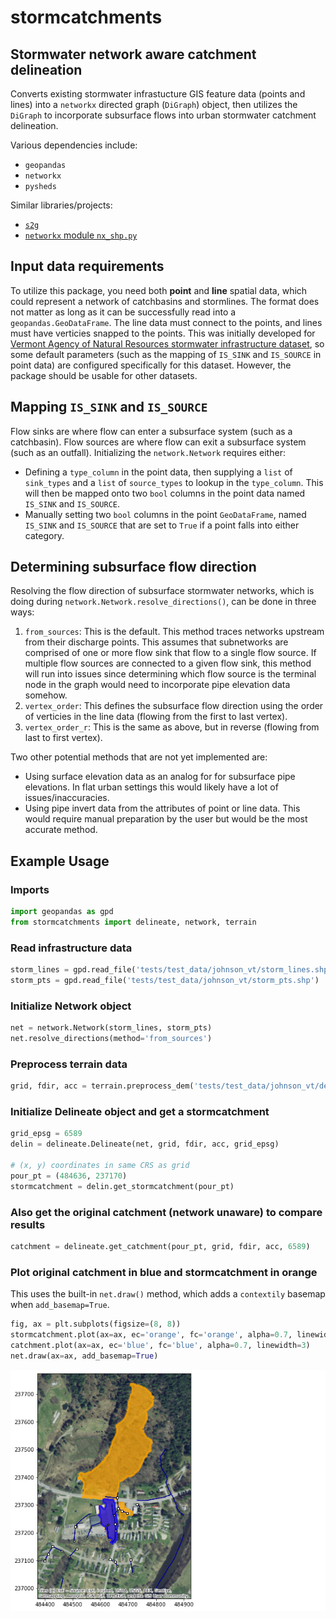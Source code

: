 # stormcatchments
## Stormwater network aware catchment delineation

Converts existing stormwater infrastucture GIS feature data (points and lines) into a
```networkx``` directed graph (```DiGraph```) object, then utilizes the ```DiGraph``` to
incorporate subsurface flows into urban stormwater catchment delineation.

Various dependencies include:
- ```geopandas```
- ```networkx```
- ```pysheds```

Similar libraries/projects:
- [```s2g```](https://github.com/caesar0301/s2g)
- [```networkx``` module ```nx_shp.py```](https://github.com/networkx/networkx/blob/6e20b952a957af820990f68d9237609198088816/networkx/readwrite/nx_shp.py)


## Input data requirements

To utilize this package, you need both **point** and **line** spatial data, which could represent a network of catchbasins and stormlines. The format does not matter as long as it can be successfully read into a ```geopandas.GeoDataFrame```. The line data must connect to the points, and lines must have verticies snapped to the points.
This was initially developed for [Vermont Agency of Natural Resources stormwater infrastructure dataset](https://gis-vtanr.hub.arcgis.com/maps/VTANR::stormwater-infrastructure/explore?location=43.609172%2C-72.968811%2C14.15), so some default parameters (such as the mapping of ```IS_SINK``` and ```IS_SOURCE``` in point data) are configured specifically for this dataset. However, the package should be usable for other datasets.


## Mapping ```IS_SINK``` and ```IS_SOURCE```

Flow sinks are where flow can enter a subsurface system (such as a catchbasin). Flow sources are where flow can exit a subsurface system (such as an outfall). Initializing the ```network.Network``` requires either:
- Defining a ```type_column``` in the point data, then supplying a ```list``` of ```sink_types``` and a ```list``` of ```source_types``` to lookup in the ```type_column```. This will then be mapped onto two ```bool``` columns in the point data named ```IS_SINK``` and ```IS_SOURCE```.
- Manually setting two ```bool``` columns in the point ```GeoDataFrame```, named ```IS_SINK``` and ```IS_SOURCE``` that are set to ```True``` if a point falls into either category.


## Determining subsurface flow direction

Resolving the flow direction of subsurface stormwater networks, which is doing during ```network.Network.resolve_directions()```, can be done in three ways:
1) ```from_sources```: This is the default. This method traces networks upstream from their discharge points. This assumes that subnetworks are comprised of one or more flow sink that flow to a single flow source. If multiple flow sources are connected to a given flow sink, this method will run into issues since determining which flow source is the terminal node in the graph would need to incorporate pipe elevation data somehow.
2) ```vertex_order```: This defines the subsurface flow direction using the order of verticies in the line data (flowing from the first to last vertex).
3) ```vertex_order_r```: This is the same as above, but in reverse (flowing from last to first vertex).

Two other potential methods that are not yet implemented are:
- Using surface elevation data as an analog for for subsurface pipe elevations. In flat urban settings this would likely have a lot of issues/inaccuracies.
- Using pipe invert data from the attributes of point or line data. This would require manual preparation by the user but would be the most accurate method.


## Example Usage

### Imports
```python
import geopandas as gpd
from stormcatchments import delineate, network, terrain
```
### Read infrastructure data
```python
storm_lines = gpd.read_file('tests/test_data/johnson_vt/storm_lines.shp')
storm_pts = gpd.read_file('tests/test_data/johnson_vt/storm_pts.shp')
```
### Initialize Network object
```python
net = network.Network(storm_lines, storm_pts)
net.resolve_directions(method='from_sources')
```
### Preprocess terrain data
```python
grid, fdir, acc = terrain.preprocess_dem('tests/test_data/johnson_vt/dem.tif')
```
### Initialize Delineate object and get a stormcatchment
```python
grid_epsg = 6589
delin = delineate.Delineate(net, grid, fdir, acc, grid_epsg)

# (x, y) coordinates in same CRS as grid
pour_pt = (484636, 237170)
stormcatchment = delin.get_stormcatchment(pour_pt)
```
### Also get the original catchment (network unaware) to compare results
```python
catchment = delineate.get_catchment(pour_pt, grid, fdir, acc, 6589)
```
### Plot original catchment in blue and stormcatchment in orange
This uses the built-in ```net.draw()``` method, which adds a ```contextily``` basemap when ```add_basemap=True```.
```python
fig, ax = plt.subplots(figsize=(8, 8))
stormcatchment.plot(ax=ax, ec='orange', fc='orange', alpha=0.7, linewidth=3)
catchment.plot(ax=ax, ec='blue', fc='blue', alpha=0.7, linewidth=3)
net.draw(ax=ax, add_basemap=True)
```
![Plot of catchment and stormcatchment](img/example_stormcatchment.png)